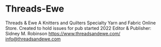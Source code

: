 # Threads-Ewe
Threads &amp; Ewe A Knitters and Quilters Specialty Yarn and Fabric Online Store.
Created to hold issues for pub started 2022
Editor & Publisher: Sidney M. Robinson
https://www.threadsandewe.com/
info@threadsandewe.com



